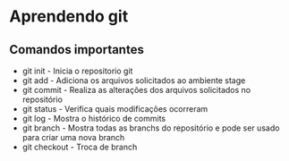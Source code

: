 # Aprendendo git

## Comandos importantes

* git init - Inicia o repositorio git
* git add - Adiciona os arquivos solicitados ao ambiente stage
* git commit - Realiza as alterações dos arquivos solicitados no repositório
* git status - Verifica quais modificações ocorreram
* git log - Mostra o histórico de commits
* git branch - Mostra todas as branchs do repositório e pode ser usado para criar uma nova branch
* git checkout - Troca de branch
